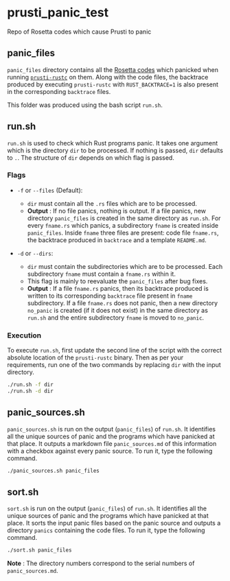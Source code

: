 # prusti_panic_test

Repo of Rosetta codes which cause Prusti to panic

## panic_files

`panic_files` directory contains all the [Rosetta codes](https://www.rosettacode.org/wiki/Rosetta_Code) which panicked when running [`prusti-rustc`](https://github.com/viperproject/prusti-dev) on them. Along with the code files, the backtrace produced by executing `prusti-rustc` with `RUST_BACKTRACE=1` is also present in the corresponding `backtrace` files.

This folder was produced using the bash script `run.sh`.

## run.sh

`run.sh` is used to check which Rust programs panic. It takes one argument which is the directory `dir` to be processed. If nothing is passed, `dir` defaults to `.`. The structure of `dir` depends on which flag is passed.

### Flags

* `-f` or `--files` (Default):
  * `dir` must contain all the `.rs` files which are to be processed.
  * **Output** : If no file panics, nothing is output. If a file panics, new directory  `panic_files` is created in the same directory as `run.sh`. For every `fname.rs` which panics, a subdirectory `fname` is created inside `panic_files`. Inside `fname` three files are present: code file `fname.rs`, the backtrace produced in `backtrace` and a template `README.md`.

* `-d` or `--dirs`:
  * `dir` must contain the subdirectories which are to be processed. Each subdirectory `fname` must contain a `fname.rs` within it.
  * This flag is mainly to reevaluate the `panic_files` after bug fixes.
  * **Output** : If a file `fname.rs` panics, then its backtrace produced is written to its corresponding `backtrace` file present in `fname` subdirectory. If a file `fname.rs` does not panic, then a new directory `no_panic` is created (if it does not exist) in the same directory as `run.sh` and the entire subdirectory `fname` is moved to `no_panic`.
  
### Execution

To execute `run.sh`, first update the second line of the script with the correct absolute location of the `prusti-rustc` binary. Then as per your requirements, run one of the two commands by replacing `dir` with the input directory.

``` bash
./run.sh -f dir
./run.sh -d dir
```

## panic_sources.sh

`panic_sources.sh` is run on the output (`panic_files`) of `run.sh`. It identifies all the unique sources of panic and the programs which have panicked at that place. It outputs a markdown file `panic_sources.md` of this information with a checkbox against every panic source. To run it, type the following command.

``` bash
./panic_sources.sh panic_files
```

## sort.sh

`sort.sh` is run on the output (`panic_files`) of `run.sh`. It identifies all the unique sources of panic and the programs which have panicked at that place. It sorts the input panic files based on the panic source and outputs a directory `panics` containing the code files. To run it, type the following command.

``` bash
./sort.sh panic_files
```

**Note** : The directory numbers correspond to the serial numbers of `panic_sources.md`.
